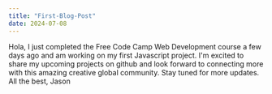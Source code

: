 ```yaml
---
title: "First-Blog-Post"
date: 2024-07-08
---
```


Hola,
I just completed the Free Code Camp Web Development course a few days ago and am working on my first Javascript project. 
I'm excited to share my upcoming projects on github and look forward to connecting more with this amazing creative global community.
Stay tuned for more updates.
All the best,
Jason
